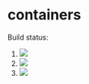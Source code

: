 # containers

Build status:

1. [![](https://github.com/nickwilson3/containers_nick/workflows/tests-fibonacci/badge.svg)](https://github.com/nickwilson3/containers_nick/actions?query=workflow%3Atests-fibonacci)
1. [![](https://github.com/nickwilson3/containers_nick/workflows/tests-range/badge.svg)](https://github.com/nickwilson3/containers_nick/actions?query=workflow%3Atests-range)
1. [![](https://github.com/nickwilson3/containers_nick/workflows/tests-unicode/badge.svg)](https://github.com/nickwilson3/containers_nick/actions?query=workflow%3Atests-unicode)

